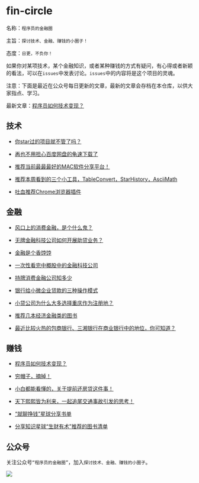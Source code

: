 # fin-circle

名称：`程序员的金融圈`

主旨：`探讨技术、金融、赚钱的小圈子！`

态度：`日更，不负你！`

如果你对某项技术，某个金融知识，或者某种赚钱的方式有疑问，有心得或者新颖的看法，可以在`issues`中发表讨论。`issues`中的内容将是这个项目的灵魂。

注意：下面是最近在公众号每日更新的文章，最新的文章会存档在本仓库，以供大家指点、学习。

最新文章：[程序员如何技术变现？](https://mp.weixin.qq.com/s/8bj_HYD4ON6kbv6fzrDeKQ)

## 技术

* [你star过的项目就不管了吗？](https://mp.weixin.qq.com/s/l_NC_hbfcuVL4UDKop-6_g)

* [再也不用担心百度网盘的龟速下载了](https://mp.weixin.qq.com/s?__biz=MzA5MjIzMDE1Nw==&mid=2247483850&idx=1&sn=297a3148e223a8b89c438efbabfd65c0&chksm=907106a8a7068fbed1083408b9da562818ea5cee38d9bef49dd9001f604d3c481baa375c253a&token=1231264541&lang=zh_CN#rd)

* [推荐当前最最最好的MAC软件分享平台！](https://mp.weixin.qq.com/s?__biz=MzA5MjIzMDE1Nw==&mid=2247483830&idx=1&sn=14fe3bc69503f18acccf28197cbbf543&chksm=907106d4a7068fc245e11861de0b2fab5a6cb454968fb772fc4e378f46907e5fcb7ec25c9af6&token=1231264541&lang=zh_CN#rd)

* [推荐本周看到的三个小工具，TableConvert，StarHistory，AsciiMath](https://mp.weixin.qq.com/s?__biz=MzA5MjIzMDE1Nw==&mid=2247483798&idx=1&sn=f7d20f5265a436a6dabbfe4f5bd365fe&chksm=907106f4a7068fe2287f773a26e2f2788685fdc34369309d695bc3f083aad81f0bd467048e38&token=1231264541&lang=zh_CN#rd)

* [吐血推荐Chrome浏览器插件](https://mp.weixin.qq.com/s?__biz=MzA5MjIzMDE1Nw==&mid=2247483778&idx=1&sn=4aba2db4df7219d641002edc215506c5&chksm=907106e0a7068ff67f58524638fb90fdb3faeeff6acea360fa04928d19defd7f496a23e9fbd7&token=1231264541&lang=zh_CN#rd)

## 金融

* [风口上的消费金融，是个什么鬼？](https://mp.weixin.qq.com/s/T5GvQZmv-xr8-DRNDf1dbw)

* [无牌金融科技公司如何开展助贷业务？](https://mp.weixin.qq.com/s/EsiwfizihdbjHks-CKwz1A)

* [金融是个香饽饽](https://mp.weixin.qq.com/s?__biz=MzA5MjIzMDE1Nw==&tempkey=MTAxM191a082SmhKU0M4MXMveC9yTTJfN2ZSRjJUNkhyT0puUl85ZEh1RGRJaWh0dmw5eUgwUVRZYXhzeEYzb2VXSjVqUHNWemNkZTNzZm12YzFkMDNxdTFuWk1qMlRhZXRHTlNiNzVHUHRfLVJ4M0RuaWliRGFmOVNhcEF5WXRlYVJIbU8yZzNZQmVTVFgwZkNPeTc1SGhkQkdHdGVEWG9SUGM3SFkyVndRfn4%3D&chksm=1071057d27068c6b4b20a06ed6544d842206bae69aea48eb6899f2e679519c803a1a3898d41e#rd)

* [一次性看完中概股中的金融科技公司](https://mp.weixin.qq.com/s/RUvsTUk3687S_6XKK1-iRA)

* [持牌消费金融公司知多少](https://mp.weixin.qq.com/s/y1mPvOeUyt7vdGyroY5m2g)

* [银行给小微企业贷款的三种操作模式](https://mp.weixin.qq.com/s?__biz=MzA5MjIzMDE1Nw==&mid=2247483919&idx=1&sn=c11fb64260fb9b69ac7d01f12b30bd5c&chksm=9071056da7068c7b8c28b3c2d31ff60946681d956734aafffd2cc01ad99071cc85f64b5629f5&token=404112811&lang=zh_CN#rd)

* [小贷公司为什么大多选择重庆作为注册地？](https://mp.weixin.qq.com/s?__biz=MzA5MjIzMDE1Nw==&mid=2247483914&idx=1&sn=ce66a72df82aa85d781e89199f19023a&chksm=90710568a7068c7efa5360a124d53a83d75313d18a760b6236b0de1e385c846f849a0d4ed889&token=1231264541&lang=zh_CN#rd)


* [推荐几本经济金融类的图书](https://mp.weixin.qq.com/s?__biz=MzA5MjIzMDE1Nw==&mid=2247483899&idx=1&sn=5bc771323d7d31eddbe0e03569884822&chksm=90710699a7068f8f7d5397603fff2dd194941f694062b67d2f9a5da832553418fa16d85c32dd&token=1231264541&lang=zh_CN#rd)

* [最近比较火热的包商银行、三湘银行在商业银行中的地位，你可知道？](https://mp.weixin.qq.com/s?__biz=MzA5MjIzMDE1Nw==&mid=2247483818&idx=1&sn=d35973684b96a60270c420fcf91a0e18&chksm=907106c8a7068fde12b145332787297dcabc538c6442aa89392296597be27f4a77095d115e65&token=1231264541&lang=zh_CN#rd)

## 赚钱

* [程序员如何技术变现？](https://mp.weixin.qq.com/s/8bj_HYD4ON6kbv6fzrDeKQ)

* [穷帽子，摘掉！](https://mp.weixin.qq.com/s/Bc61ipiLsNH5Xb1XF6rBqA)

* [小白都能看懂的，关于提前还房贷这件事！](https://mp.weixin.qq.com/s?__biz=MzA5MjIzMDE1Nw==&mid=2247483812&idx=1&sn=3d7ed7672d5b07f126973371a0c0a6c8&chksm=907106c6a7068fd035133eaf101918087a265344a9f030140b7118dedeeab4039362f07b92aa&token=1231264541&lang=zh_CN#rd)

* [天下熙熙皆为利来，一起追尾交通事故引发的思考！](https://mp.weixin.qq.com/s?__biz=MzA5MjIzMDE1Nw==&mid=2247483890&idx=1&sn=6f055e4da3974023a4ed347f027f21fa&chksm=90710690a7068f865ca67d32c6e5088f5c4acdf0b60b23fb4aaa9e9bb869f35a45c54e80b3f8&token=1231264541&lang=zh_CN#rd)

* [“就聊挣钱”星球分享书单](https://mp.weixin.qq.com/s?__biz=MzA5MjIzMDE1Nw==&mid=2247483714&idx=1&sn=cb8af7d84c61e56c359971d876081fc1&chksm=90710620a7068f36066aee3f619599f589d9643d2b8c2c646b5d03377bf65a4ef707dbc8f397&token=1231264541&lang=zh_CN#rd)

* [分享知识星球“生财有术”推荐的图书清单](https://mp.weixin.qq.com/s?__biz=MzA5MjIzMDE1Nw==&mid=2247483804&idx=1&sn=7b91284578b75822e2f7a8056b16a298&chksm=907106fea7068fe89db8f1d282c8d007f15cbdf7754b79220b518941ada22f0767946e31ba80&token=1231264541&lang=zh_CN#rd)

## 公众号

关注公众号`“程序员的金融圈”`，加入`探讨技术、金融、赚钱的小圈子`。

![](https://user-gold-cdn.xitu.io/2019/6/9/16b39674126fc0f0?imageView2/0/w/1280/h/960/format/webp/ignore-error/1)
